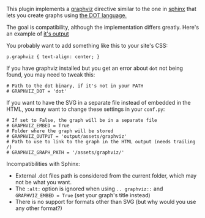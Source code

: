 This plugin implements a [graphviz](http://www.graphviz.org/) directive similar to the one in [sphinx](http://sphinx-doc.org/ext/graphviz.html)
that lets you create graphs using [the DOT language.](http://www.graphviz.org/pdf/dotguide.pdf)

The goal is compatibility, although the implementation differs greatly.
Here's an example of [it's output](http://ralsina.me/weblog/posts/lunchtime-nikola-feature-graphviz.html)

You probably want to add something like this to your site's CSS:

```
p.graphviz { text-align: center; }
```

If you have graphviz installed but you get an error about `dot` not being found,
you may need to tweak this:

```
# Path to the dot binary, if it's not in your PATH
# GRAPHVIZ_DOT = 'dot'
```

If you want to have the SVG in a separate file instead of embedded in the HTML,
you may want to change these settings in your ``conf.py``:

```
# If set to False, the graph will be in a separate file
# GRAPHVIZ_EMBED = True
# Folder where the graph will be stored
# GRAPHVIZ_OUTPUT = 'output/assets/graphviz'
# Path to use to link to the graph in the HTML output (needs trailing /)
# GRAPHVIZ_GRAPH_PATH = '/assets/graphviz/'
```


Incompatibilities with Sphinx:

* External .dot files path is considered from the current folder, which may not be what you want.
* The ``:alt:`` option is ignored when using ``.. graphviz::`` and ``GRAPHVIZ_EMBED = True`` (set your graph's title instead)
* There is no support for formats other than SVG (but why would you use any other format?)
